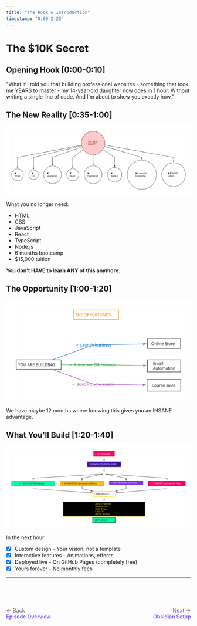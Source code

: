 ```yaml
---
title: "The Hook & Introduction"
timestamp: "0:00-2:25"
---
```


# The $10K Secret

## Opening Hook [0:00-0:10]
"What if I told you that building professional websites - something that took me YEARS to master - my 14-year-old daughter now does in 1 hour. Without writing a single line of code. And I'm about to show you exactly how."

## The New Reality [0:35-1:00]

![What You Don't Need](../diagrams/frames/frame-1.svg)

What you no longer need:
- HTML
- CSS
- JavaScript
- React
- TypeScript
- Node.js
- 6 months bootcamp
- $15,000 tuition

**You don't HAVE to learn ANY of this anymore.**

## The Opportunity [1:00-1:20]

![12 Month Window](../diagrams/frames/frame-2.svg)

We have maybe 12 months where knowing this gives you an INSANE advantage.

## What You'll Build [1:20-1:40]

![What You'll Build](../diagrams/frames/frame-3.svg)

In the next hour:

- [x] Custom design - Your vision, not a template
- [x] Interactive features - Animations, effects
- [x] Deployed live - On GitHub Pages (completely free)
- [x] Yours forever - No monthly fees

---

<div class="navigation-footer" style="display: flex; justify-content: space-between; margin: 3rem 0 2rem 0; padding: 2rem 0; border-top: 1px solid #e0e0e0;">
  <div>
    <a href="/ai-power/episodes/01-portfolio-no-code/" style="text-decoration: none;">
      <div style="color: #666; font-size: 0.9rem;">← Back</div>
      <div style="color: #7c4dff; font-weight: 600;">Episode Overview</div>
    </a>
  </div>
  <div style="text-align: right;">
    <a href="../01-obsidian-setup/" style="text-decoration: none;">
      <div style="color: #666; font-size: 0.9rem;">Next →</div>
      <div style="color: #7c4dff; font-weight: 600;">Obsidian Setup</div>
    </a>
  </div>
</div>

<!-- End of content -->